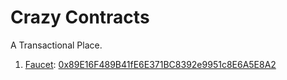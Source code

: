 # Crazy Contracts
A Transactional Place.

1. [Faucet](#): [0x89E16F489B41fE6E371BC8392e9951c8E6A5E8A2](https://mumbai.polygonscan.com/address/0x89E16F489B41fE6E371BC8392e9951c8E6A5E8A2)
